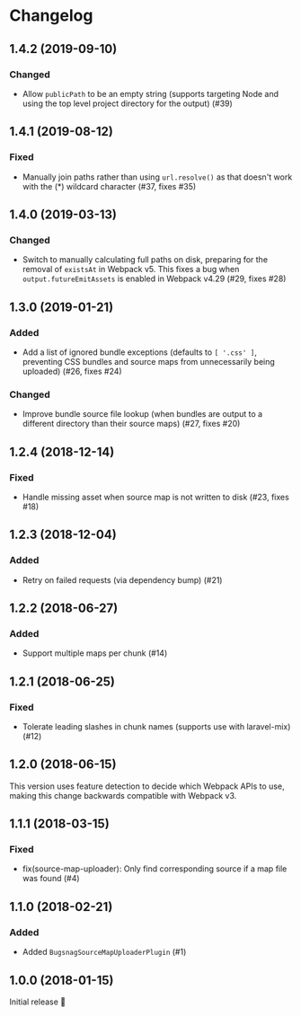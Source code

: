 # Changelog

## 1.4.2 (2019-09-10)

### Changed
- Allow `publicPath` to be an empty string (supports targeting Node and using the top level project directory for the output) (#39)

## 1.4.1 (2019-08-12)

### Fixed
- Manually join paths rather than using `url.resolve()` as that doesn't work with the (\*) wildcard character (#37, fixes #35)

## 1.4.0 (2019-03-13)

### Changed
- Switch to manually calculating full paths on disk, preparing for the removal of `existsAt` in Webpack v5. This fixes a bug when `output.futureEmitAssets` is enabled in Webpack v4.29 (#29, fixes #28)

## 1.3.0 (2019-01-21)

### Added
- Add a list of ignored bundle exceptions (defaults to `[ '.css' ]`, preventing CSS bundles and source maps from unnecessarily being uploaded) (#26, fixes #24)

### Changed
- Improve bundle source file lookup (when bundles are output to a different directory than their source maps) (#27, fixes #20)

## 1.2.4 (2018-12-14)

### Fixed
- Handle missing asset when source map is not written to disk (#23, fixes #18)

## 1.2.3 (2018-12-04)

### Added
- Retry on failed requests (via dependency bump) (#21)

## 1.2.2 (2018-06-27)

### Added
- Support multiple maps per chunk (#14)

## 1.2.1 (2018-06-25)

### Fixed
- Tolerate leading slashes in chunk names (supports use with laravel-mix) (#12)

## 1.2.0 (2018-06-15)

This version uses feature detection to decide which Webpack APIs to use, making this change backwards compatible with Webpack v3.

## 1.1.1 (2018-03-15)

### Fixed
- fix(source-map-uploader): Only find corresponding source if a map file was found (#4)

## 1.1.0 (2018-02-21)

### Added
- Added `BugsnagSourceMapUploaderPlugin` (#1)

## 1.0.0 (2018-01-15)

Initial release 🚀
